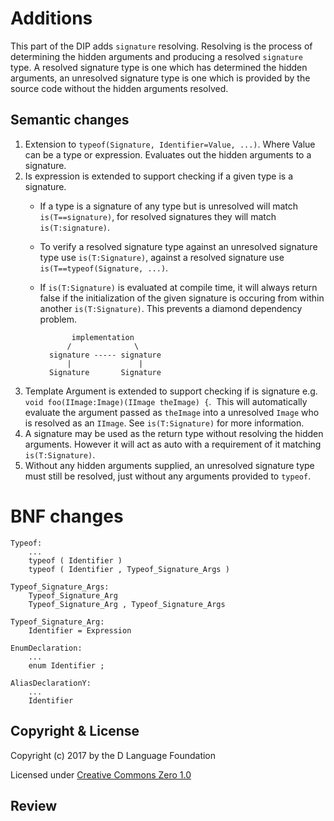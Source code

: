 # Additions
This part of the DIP adds ``signature`` resolving. Resolving is the process of determining the hidden arguments and producing a resolved ``signature`` type. A resolved signature type is one which has determined the hidden arguments, an unresolved signature type is one which is provided by the source code without the hidden arguments resolved.

## Semantic changes

1. Extension to ``typeof(Signature, Identifier=Value, ...)``. Where Value can be a type or expression. Evaluates out the hidden arguments to a signature.
2. Is expression is extended to support checking if a given type is a signature.
    - If a type is a signature of any type but is unresolved will match ``is(T==signature)``, for resolved signatures they will match ``is(T:signature)``.
    - To verify a resolved signature type against an unresolved signature type use ``is(T:Signature)``, against a resolved signature use ``is(T==typeof(Signature, ...)``.
    - If ``is(T:Signature)`` is evaluated at compile time, it will always return false if the initialization of the given signature is occuring from within another ``is(T:Signature)``. This prevents a diamond dependency problem.

                 implementation
                /              \
            signature ----- signature
                |               |
            Signature       Signature

3. Template Argument is extended to support checking if is signature e.g. ``void foo(IImage:Image)(IImage theImage) {``.
  This will automatically evaluate the argument passed as ``theImage`` into a unresolved ``Image`` who is resolved as an ``IImage``. See ``is(T:Signature)`` for more information.
4. A signature may be used as the return type without resolving the hidden arguments. However it will act as auto with a requirement of it matching ``is(T:Signature)``.
5. Without any hidden arguments supplied, an unresolved signature type must still be resolved, just without any arguments provided to ``typeof``.

# BNF changes

```BNF
Typeof:
    ...
    typeof ( Identifier )
    typeof ( Identifier , Typeof_Signature_Args )

Typeof_Signature_Args:
    Typeof_Signature_Arg
    Typeof_Signature_Arg , Typeof_Signature_Args

Typeof_Signature_Arg:
    Identifier = Expression

EnumDeclaration:
    ...
    enum Identifier ;

AliasDeclarationY:
    ...
    Identifier
```
## Copyright & License

Copyright (c) 2017 by the D Language Foundation

Licensed under [Creative Commons Zero 1.0](https://creativecommons.org/publicdomain/zero/1.0/legalcode.txt)

## Review
